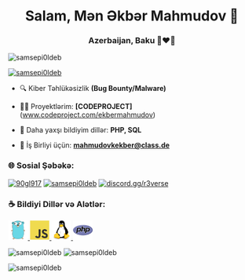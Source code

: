 <h1 align="center">Salam, Mən Əkbər Mahmudov 👋</h1>
<h3 align="center">Azerbaijan, Baku 💙❤💚</h3>


<p align="left"> <img src="https://komarev.com/ghpvc/?username=samsepi0ldeb&label=Profile%20views&color=0e75b6&style=flat" alt="samsepi0ldeb" /> </p>

<p align="left"> <a href="https://github.com/ryo-ma/github-profile-trophy"><img src="https://github-profile-trophy.vercel.app/?username=samsepi0ldeb" alt="samsepi0ldeb" /></a> </p>

- 🔍 Kiber Təhlükəsizlik **(Bug Bounty/Malware)**

- 👨‍💻 Proyektlərim: **[CODEPROJECT]**(www.codeproject.com/ekbermahmudov)

- 💾 Daha yaxşı bildiyim dillər: **PHP, SQL**

- 🔗 İş Birliyi üçün: **mahmudovkekber@class.de**

<h3 align="left">🌐 Sosial Şəbəkə:</h3>
<p align="left">
<a href="https://instagram.com/90gl917" target="blank"><img align="center" src="https://raw.githubusercontent.com/rahuldkjain/github-profile-readme-generator/master/src/images/icons/Social/instagram.svg" alt="90gl917" height="30" width="40" /></a>
<a href="https://www.hackerrank.com/samsepi0ldeb" target="blank"><img align="center" src="https://raw.githubusercontent.com/rahuldkjain/github-profile-readme-generator/master/src/images/icons/Social/hackerrank.svg" alt="samsepi0ldeb" height="30" width="40" /></a>
<a href="https://discord.gg/discord.gg/r3verse" target="blank"><img align="center" src="https://raw.githubusercontent.com/rahuldkjain/github-profile-readme-generator/master/src/images/icons/Social/discord.svg" alt="discord.gg/r3verse" height="30" width="40" /></a>
</p>

<h3 align="left">☕ Bildiyi Dillər və Alətlər:</h3>
<p align="left"> <a href="https://golang.org" target="_blank" rel="noreferrer"> <img src="https://raw.githubusercontent.com/devicons/devicon/master/icons/go/go-original.svg" alt="go" width="40" height="40"/> </a> <a href="https://developer.mozilla.org/en-US/docs/Web/JavaScript" target="_blank" rel="noreferrer"> <img src="https://raw.githubusercontent.com/devicons/devicon/master/icons/javascript/javascript-original.svg" alt="javascript" width="40" height="40"/> </a> <a href="https://www.linux.org/" target="_blank" rel="noreferrer"> <img src="https://raw.githubusercontent.com/devicons/devicon/master/icons/linux/linux-original.svg" alt="linux" width="40" height="40"/> </a> <a href="https://www.php.net" target="_blank" rel="noreferrer"> <img src="https://raw.githubusercontent.com/devicons/devicon/master/icons/php/php-original.svg" alt="php" width="40" height="40"/> </a> </p>

<img src="https://github-readme-stats.vercel.app/api/top-langs/?username=samsepi0ldeb&hide_progress=true" alt="samsepi0ldeb" />
 

<img src="https://github-readme-stats.vercel.app/api?username=samsepi0ldeb&show_icons=true&theme=aura" alt="samsepi0ldeb" />

<p><img src="https://github-readme-streak-stats.herokuapp.com/?user=samsepi0ldeb&" alt="samsepi0ldeb" />
